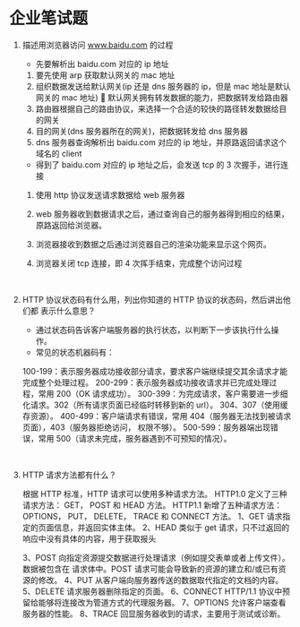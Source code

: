 # 企业笔试题

1. 描述用浏览器访问 www.baidu.com 的过程

   - 先要解析出 baidu.com 对应的 ip 地址

   1. 要先使用 arp 获取默认网关的 mac 地址
   2. 组织数据发送给默认网关(ip 还是 dns 服务器的 ip，但是 mac 地址是默认网关的 mac 地址)  默认网关拥有转发数据的能力，把数据转发给路由器
   3. 路由器根据自己的路由协议，来选择一个合适的较快的路径转发数据给目的网关
   4. 目的网关(dns 服务器所在的网关)，把数据转发给 dns 服务器
   5. dns 服务器查询解析出 baidu.com 对应的 ip 地址，并原路返回请求这个域名的 client

   - 得到了 baidu.com 对应的 ip 地址之后，会发送 tcp 的 3 次握手，进行连接

   1. 使用 http 协议发送请求数据给 web 服务器

   2. web 服务器收到数据请求之后，通过查询自己的服务器得到相应的结果，原路返回给浏览器。

   3. 浏览器接收到数据之后通过浏览器自己的渲染功能来显示这个网页。

   4. 浏览器关闭 tcp 连接，即 4 次挥手结束，完成整个访问过程

      ​

2. HTTP 协议状态码有什么用，列出你知道的 HTTP 协议的状态码，然后讲出他们都
   表示什么意思？

   - 通过状态码告诉客户端服务器的执行状态，以判断下一步该执行什么操作。
   - 常见的状态机器码有：

   100-199：表示服务器成功接收部分请求，要求客户端继续提交其余请求才能完成整个处理过程。
   200-299：表示服务器成功接收请求并已完成处理过程，常用 200（OK 请求成功）。
   300-399：为完成请求，客户需要进一步细化请求。302（所有请求页面已经临时转移到新的 url）。
   304、307（使用缓存资源）。
   400-499：客户端请求有错误，常用 404（服务器无法找到被请求页面），403（服务器拒绝访问，
   权限不够）。
   500-599：服务器端出现错误，常用 500（请求未完成，服务器遇到不可预知的情况）。

   ​

3. HTTP 请求方法都有什么？

   根据 HTTP 标准，HTTP 请求可以使用多种请求方法。
   HTTP1.0 定义了三种请求方法： GET， POST 和 HEAD 方法。
   HTTP1.1 新增了五种请求方法：OPTIONS， PUT， DELETE， TRACE 和 CONNECT 方法。
   1、GET 请求指定的页面信息，并返回实体主体。
   2、HEAD 类似于 get 请求，只不过返回的响应中没有具体的内容，用于获取报头

   3、POST 向指定资源提交数据进行处理请求（例如提交表单或者上传文件）。数据被包含在
   请求体中。POST 请求可能会导致新的资源的建立和/或已有资源的修改。
   4、PUT 从客户端向服务器传送的数据取代指定的文档的内容。
   5、DELETE 请求服务器删除指定的页面。
   6、CONNECT HTTP/1.1 协议中预留给能够将连接改为管道方式的代理服务器。
   7、OPTIONS 允许客户端查看服务器的性能。
   8、TRACE 回显服务器收到的请求，主要用于测试或诊断。